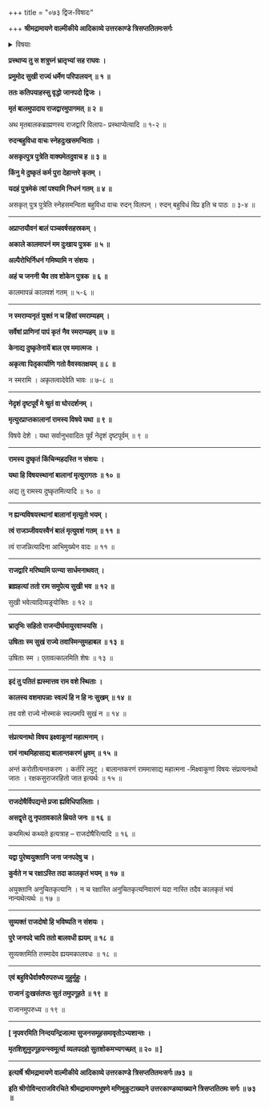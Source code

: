 +++
title = "०७३ द्विज-विषादः"

+++
**श्रीमद्रामायणे वाल्मीकीये आदिकाव्ये उत्तरकाण्डे त्रिसप्ततितमःसर्गः**


<details><summary>विषयाः</summary>

कदाचन केनचिज् जन-पद-वासिना वृद्ध-द्विजेन  
मृत-पुत्रादानेन राज-द्वारम् एत्य  
निज-बाल-पुत्र-मृतेः  
राज-दोष-मूलकत्वाक्रोशन-पूर्वकं दुःखाद् उच्चै रोदनम् ॥ १ ॥
</details>


**प्रस्थाप्य तु स शत्रुघ्नं भ्रातृभ्यां सह राघवः ।**

**प्रमुमोद सुखी राज्यं धर्मेण परिपालयन् ॥ १ ॥**

**ततः कतिपयाहस्सु वृद्धो जानपदो द्विजः ।**

**मृतं बालमुपादाय राजद्वारमुपागमत् ॥ २ ॥**

अथ मृतबालकब्राह्मणस्य राजद्वारि विलापः- प्रस्थाप्येत्यादि ॥ १-२ ॥

**रुदन्बहुविधा वाचः स्नेहदुःखसमन्विताः ।**

**असकृत्पुत्र पुत्रेति वाक्यमेतदुवाच ह ॥ ३ ॥**

**किंनु मे दुष्कृतं कर्म पुरा देहान्तरे कृतम् ।**

**यदहं पुत्रमेकं त्वां पश्यामि निधनं गतम् ॥ ४ ॥**

असकृत् पुत्र पुत्रेति स्नेहसमन्विता बहुविधा वाचः रुदन् विलपन् । रुदन् बहुविधं विप्र इति च पाठः ॥ ३-४ ॥

****

**अप्राप्तयौवनं बालं पञ्चवर्षसहस्रकम् ।**

**अकाले कालमापनं मम दुःखाय पुत्रक ॥ ५ ॥**

**अल्पैरोभिर्निधनं गमिष्यामि न संशयः ।**

**अहं च जननी चैव तव शोकेन पुत्रक ॥ ६ ॥**

कालमापन्नं कालवशं गतम् ॥ ५-६ ॥

****

**न स्मराम्यनृतं युक्तं न च हिंसां स्मराम्यहम् ।**

**सर्वेषां प्राणिनां पापं कृतं नैव स्मराम्यहम् ॥ ७ ॥**

**केनाद्य दुष्कृतेनायें बाल एव ममात्मजः ।**

**अकृत्वा पितृकार्याणि गतो वैवस्वतक्षयम् ॥ ८ ॥**

न स्मरामि । अकृतत्वादेवेति भावः ॥ ७-८ ॥

****

**नेदृशं दृष्टपूर्वं मे श्रुतं वा घोरदर्शनम् ।**

**मृत्युरप्राप्तकालानां रामस्य विषये यथा ॥ ९ ॥**

विषये देशे । यथा सर्वानुभवादितः पूर्वं नेदृशं दृष्टपूर्वम् ॥ ९ ॥

****

**रामस्य दुष्कृतं किंचिन्महदस्ति न संशयः ।**

**यथा हि विषयस्थानां बालानां मृत्युरागतः ॥ १० ॥**

अद्य तु रामस्य दुष्कृतमित्यादि ॥ १० ॥

****

**न ह्यन्यविषयस्थानां बालानां मृत्युतो भयम् ।**

**त्वं राजञ्जीवयस्वैनं बालं मृत्युवशं गतम् ॥ ११ ॥**

त्वं राजन्नित्यादिना आभिमुख्येन वादः ॥ ११ ॥

****

**राजद्वारि मरिष्यामि पत्न्या सार्धमनाथवत् ।**

**ब्रह्महत्यां ततो राम समुपेत्य सुखी भव ॥ १२ ॥**

सुखी भवेत्यादिव्यङ्र्योक्तिः ॥ १२ ॥

****

**भ्रातृभिः सहितो राजन्दीर्घमायुरवाप्स्यसि ।**

**उषिताः स्म सुखं राज्ये तवास्मिन्सुमहाबल ॥ १३ ॥**

उषिताः स्म । एतावत्कालमिति शेषः ॥ १३ ॥

****

**इदं तु पतितं ह्यस्मात्तव राम वशे स्थिताः ।**

**कालस्य वशमापन्नाः स्वल्पं हि न हि नः सुखम् ॥ १४ ॥**

तव वशे राज्ये नोस्माकं स्वल्पमपि सुखं न ॥ १४ ॥

****

**संप्रत्यनाथो विषय इक्ष्वाकूणां महात्मनाम् ।**

**रामं नाथमिहासाद्य बालान्तकरणं ध्रुवम् ॥ १५ ॥**

अन्तं करोतीत्यन्तकरण । कर्तरि ल्युट् । बालान्तकरणं राममासाद्य महात्मना -मिक्ष्वाकूणां विषयः संप्रत्यनाथो जातः । रक्षकसुराजरहितो जात इत्यर्थः ॥ १५ ॥

****

**राजदोषैर्विपद्यन्ते प्रजा ह्यविधिपालिताः ।**

**असद्वृत्ते तु नृपतावकाले म्रियते जनः ॥ १६ ॥**

कथमित्थं कथ्यते इत्यत्राह – राजदोषैरित्यादि ॥ १६ ॥

****

**यद्वा पुरेष्वयुक्तानि जना जनपदेषु च ।**

**कुर्वते न च रक्षाऽस्ति तदा कालकृतं भयम् ॥ १७ ॥**

अयुक्तानि अनुचितकृत्यानि । न च रक्षास्ति अनुचितकृत्यनिवारणं यदा नास्ति तदैव कालकृतं भयं नान्यथेत्यर्थः ॥ १७ ॥

****

**सुव्यक्तं राजदोषो हि भविष्यति न संशयः ।**

**पुरे जनपदे चापि ततो बालवधी ह्ययम् ॥ १८ ॥**

सुव्यक्तमिति तस्मादेव ह्ययमकालवधः ॥ १८ ॥

****

**एवं बहुविधैर्वाक्यैरुपरुध्य मुहुर्मुहुः ।**

**राजानं दुःखसंतप्तः सुतं तमुपगूहते ॥ १९ ॥**

राजानमुपरुध्य ॥ १९ ॥

****

**\[ नृपवरमिति निन्दयन्द्रिजात्मा सुजनसमूहसमावृतोऽभ्यशान्तः ।**

**मृतशिशुमुपगूहयन्स्वमूर्त्या व्यलपदहो सुतशोकमभ्यगच्छत् ॥ २० ॥ \]**

****

**इत्यार्षे श्रीमद्रामायणे वाल्मीकीये आदिकाव्ये उत्तरकाण्डे त्रिसप्ततितमःसर्गः॥७३ ॥**

**इति श्रीगोविन्दराजविरचिते श्रीमद्रामायणभूषणे मणिमुकुटाख्याने उत्तरकाण्डव्याख्याने त्रिसप्ततितमः सर्गः ॥ ७३ ॥**

